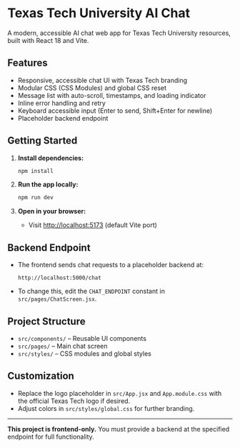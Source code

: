 # Texas Tech University AI Chat

A modern, accessible AI chat web app for Texas Tech University resources, built with React 18 and Vite.

## Features

- Responsive, accessible chat UI with Texas Tech branding
- Modular CSS (CSS Modules) and global CSS reset
- Message list with auto-scroll, timestamps, and loading indicator
- Inline error handling and retry
- Keyboard accessible input (Enter to send, Shift+Enter for newline)
- Placeholder backend endpoint

## Getting Started

1. **Install dependencies:**
   ```bash
   npm install
   ```

2. **Run the app locally:**
   ```bash
   npm run dev
   ```

3. **Open in your browser:**
   - Visit [http://localhost:5173](http://localhost:5173) (default Vite port)

## Backend Endpoint

- The frontend sends chat requests to a placeholder backend at:
  ```
  http://localhost:5000/chat
  ```
- To change this, edit the `CHAT_ENDPOINT` constant in `src/pages/ChatScreen.jsx`.

## Project Structure

- `src/components/` – Reusable UI components
- `src/pages/` – Main chat screen
- `src/styles/` – CSS modules and global styles

## Customization

- Replace the logo placeholder in `src/App.jsx` and `App.module.css` with the official Texas Tech logo if desired.
- Adjust colors in `src/styles/global.css` for further branding.

---

**This project is frontend-only.** You must provide a backend at the specified endpoint for full functionality.
